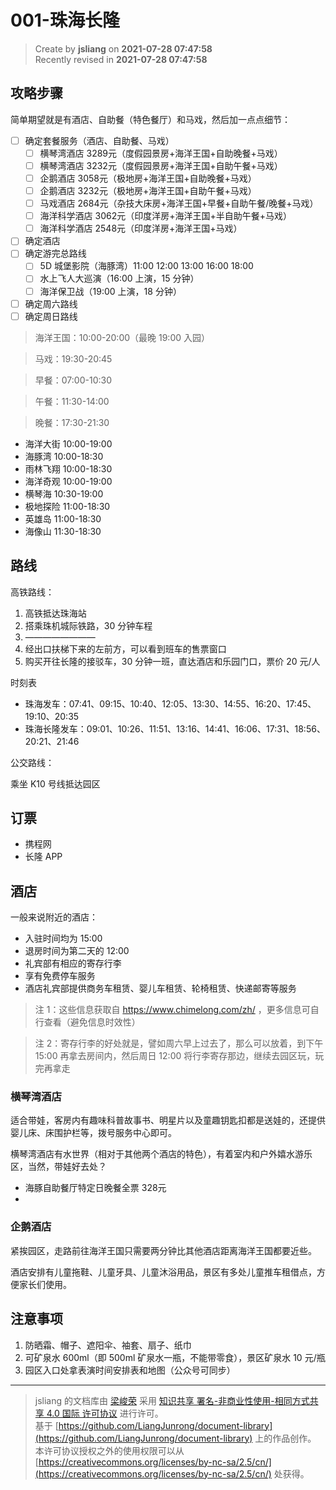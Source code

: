 001-珠海长隆
===

> Create by **jsliang** on **2021-07-28 07:47:58**  
> Recently revised in **2021-07-28 07:47:58**

## 攻略步骤

简单期望就是有酒店、自助餐（特色餐厅）和马戏，然后加一点点细节：

* [ ] 确定套餐服务（酒店、自助餐、马戏）
  * [ ] 横琴湾酒店 3289元（度假园景房+海洋王国+自助晚餐+马戏）
  * [ ] 横琴湾酒店 3232元（度假园景房+海洋王国+自助午餐+马戏）
  * [ ] 企鹅酒店 3058元（极地房+海洋王国+自助晚餐+马戏）
  * [ ] 企鹅酒店 3232元（极地房+海洋王国+自助午餐+马戏）
  * [ ] 马戏酒店 2684元（杂技大床房+海洋王国+早餐+自助午餐/晚餐+马戏）
  * [ ] 海洋科学酒店 3062元（印度洋房+海洋王国+半自助午餐+马戏）
  * [ ] 海洋科学酒店 2548元（印度洋房+海洋王国+马戏）
* [ ] 确定酒店
* [ ] 确定游完总路线
  * [ ] 5D 城堡影院（海豚湾）11:00 12:00 13:00 16:00 18:00
  * [ ] 水上飞人大巡演（16:00 上演，15 分钟）
  * [ ] 海洋保卫战（19:00 上演，18 分钟）
* [ ] 确定周六路线
* [ ] 确定周日路线

> 海洋王国：10:00-20:00（最晚 19:00 入园）

> 马戏：19:30-20:45

> 早餐：07:00-10:30

> 午餐：11:30-14:00

> 晚餐：17:30-21:30

* 海洋大街 10:00-19:00
* 海豚湾 10:00-18:30
* 雨林飞翔 10:00-18:30
* 海洋奇观 10:00-19:00
* 横琴海 10:30-19:00
* 极地探险 11:00-18:30
* 英雄岛 11:00-18:30
* 海像山 11:30-18:30

## 路线

高铁路线：

1. 高铁抵达珠海站
2. 搭乘珠机城际铁路，30 分钟车程
3. ————————
4. 经出口扶梯下来的左前方，可以看到班车的售票窗口
5. 购买开往长隆的接驳车，30 分钟一班，直达酒店和乐园门口，票价 20 元/人

时刻表

* 珠海发车：07:41、09:15、10:40、12:05、13:30、14:55、16:20、17:45、19:10、20:35
* 珠海长隆发车：09:01、10:26、11:51、13:16、14:41、16:06、17:31、18:56、20:21、21:46

公交路线：

乘坐 K10 号线抵达园区

## 订票

* 携程网
* 长隆 APP

## 酒店

一般来说附近的酒店：

* 入驻时间均为 15:00
* 退房时间为第二天的 12:00
* 礼宾部有相应的寄存行李
* 享有免费停车服务
* 酒店礼宾部提供商务车租赁、婴儿车租赁、轮椅租赁、快递邮寄等服务

> 注 1：这些信息获取自 https://www.chimelong.com/zh/ ，更多信息可自行查看（避免信息时效性）

> 注 2：寄存行李的好处就是，譬如周六早上过去了，那么可以放着，到下午 15:00 再拿去房间内，然后周日 12:00 将行李寄存那边，继续去园区玩，玩完再拿走

### 横琴湾酒店

适合带娃，客房内有趣味科普故事书、明星片以及童趣钥匙扣都是送娃的，还提供婴儿床、床围护栏等，拨号服务中心即可。

横琴湾酒店有水世界（相对于其他两个酒店的特色），有着室内和户外嬉水游乐区，当然，带娃好去处？

* 海豚自助餐厅特定日晚餐全票 328元
* 

### 企鹅酒店

紧挨园区，走路前往海洋王国只需要两分钟比其他酒店距离海洋王国都要近些。

酒店安排有儿童拖鞋、儿童牙具、儿童沐浴用品，景区有多处儿童推车租借点，方便家长们使用。



## 注意事项

1. 防晒霜、帽子、遮阳伞、袖套、扇子、纸巾
2. 可矿泉水 600ml（即 500ml 矿泉水一瓶，不能带零食），景区矿泉水 10 元/瓶
3. 园区入口处拿表演时间安排表和地图（公众号可同步）

---

> jsliang 的文档库由 [梁峻荣](https://github.com/LiangJunrong) 采用 [知识共享 署名-非商业性使用-相同方式共享 4.0 国际 许可协议](http://creativecommons.org/licenses/by-nc-sa/4.0/) 进行许可。<br/>基于 [https://github.com/LiangJunrong/document-library](https://github.com/LiangJunrong/document-library) 上的作品创作。<br/>本许可协议授权之外的使用权限可以从 [https://creativecommons.org/licenses/by-nc-sa/2.5/cn/](https://creativecommons.org/licenses/by-nc-sa/2.5/cn/) 处获得。

